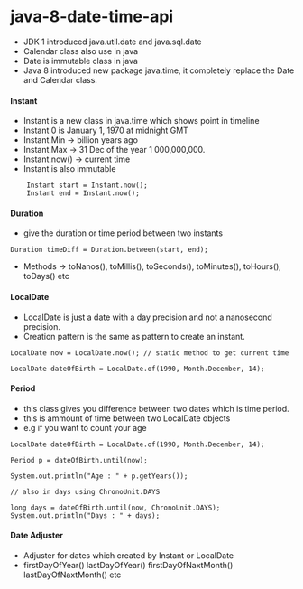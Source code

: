 # java-8-date-time-api

- JDK 1 introduced java.util.date and java.sql.date
- Calendar class also use in java 
- Date is immutable class in java
- Java 8 introduced new package java.time, it completely replace the Date and Calendar class.

#### Instant
- Instant is a new class in java.time which shows point in timeline 
- Instant 0 is January 1, 1970 at midnight GMT
- Instant.Min -> billion years ago
- Instant.Max -> 31 Dec of the year 1 000,000,000.
- Instant.now() -> current time 
- Instant is also immutable
```
	Instant start = Instant.now();
	Instant end = Instant.now();
```
#### Duration 
- give the duration or time period between two instants
```
Duration timeDiff = Duration.between(start, end);
```
- Methods -> toNanos(), toMillis(), toSeconds(), toMinutes(), toHours(), toDays() etc

#### LocalDate
- LocalDate is just a date with a day precision and not a nanosecond precision. 
- Creation pattern is the same as pattern to create an instant. 

```
LocalDate now = LocalDate.now(); // static method to get current time

LocalDate dateOfBirth = LocalDate.of(1990, Month.December, 14);
```

#### Period
- this class gives you difference between two dates which is time period.
- this is ammount of time between two LocalDate objects
- e.g if you want to count your age
```
LocalDate dateOfBirth = LocalDate.of(1990, Month.December, 14);

Period p = dateOfBirth.until(now);

System.out.println("Age : " + p.getYears());

// also in days using ChronoUnit.DAYS

long days = dateOfBirth.until(now, ChronoUnit.DAYS);
System.out.println("Days : " + days);
```
#### Date Adjuster
- Adjuster for dates which created by Instant or LocalDate
- firstDayOfYear() lastDayOfYear() firstDayOfNaxtMonth() lastDayOfNaxtMonth() etc 
